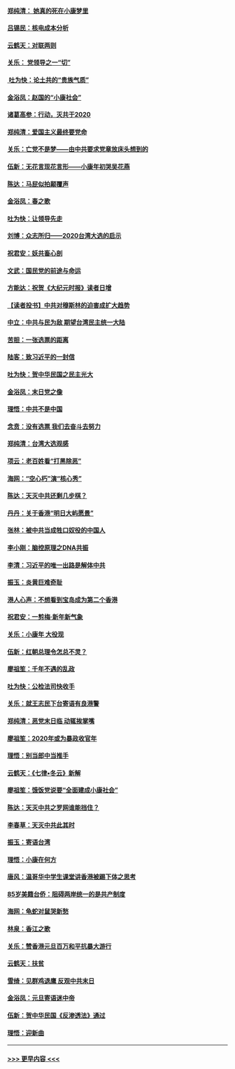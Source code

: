#### [郑纯清： 她真的死在小康梦里](../pages/nsc993/n11806623.md?t=01210144) 
#### [吕锡民：核电成本分析](../pages/nsc993/n11806284.md?t=01210144) 
#### [云鹤天：对联两则](../pages/nsc993/n11805957.md?t=01210144) 
#### [关乐： 党领导之一“切”](../pages/nsc993/n11804505.md?t=01210144) 
#### [ 吐为快：论土共的“贵族气质”](../pages/nsc993/n11804490.md?t=01210144) 
#### [金浴凤：赵国的“小康社会”](../pages/nsc993/n11804452.md?t=01210144) 
#### [诸葛高参：行动，灭共于2020](../pages/nsc993/n11804120.md?t=01210144) 
#### [郑纯清：爱国主义最终要党命](../pages/nsc993/n11802197.md?t=01210144) 
#### [关乐：亡党不是梦——由中共要求党章放床头想到的](../pages/nsc993/n11802156.md?t=01210144) 
#### [伍新：无花言现花言形——小康年初哭吴花燕](../pages/nsc993/n11800044.md?t=01210144) 
#### [陈达：马屁似拍颠覆声](../pages/nsc993/n11800010.md?t=01210144) 
#### [金浴凤：春之歌](../pages/nsc993/n11797687.md?t=01210144) 
#### [吐为快：让领导先走](../pages/nsc993/n11797512.md?t=01210144) 
#### [刘博：众志所归——2020台湾大选的启示](../pages/nsc993/n11796878.md?t=01210144) 
#### [祝君安：妖共畜心剖](../pages/nsc993/n11794273.md?t=01210144) 
#### [文武：国民党的前途与命运](../pages/nsc993/n11794198.md?t=01210144) 
#### [方能达：祝贺《大纪元时报》读者日增](../pages/nsc993/n11793807.md?t=01210144) 
#### [【读者投书】中共对穆斯林的迫害成扩大趋势](../pages/nsc993/n11791371.md?t=01210144) 
#### [中立：中共与民为敌 期望台湾民主统一大陆](../pages/nsc993/n11790392.md?t=01210144) 
#### [苦胆：一张选票的距离](../pages/nsc993/n11788914.md?t=01210144) 
#### [陆客：致习近平的一封信](../pages/nsc993/n11788867.md?t=01210144) 
#### [吐为快：贺中华民国之民主光大](../pages/nsc993/n11788618.md?t=01210144) 
#### [金浴凤：末日党之像](../pages/nsc993/n11787475.md?t=01210144) 
#### [理悟：中共不是中国](../pages/nsc993/n11787463.md?t=01210144) 
#### [念贲：没有选票  我们去奋斗去努力](../pages/nsc993/n11787398.md?t=01210144) 
#### [郑纯清：台湾大选观感](../pages/nsc993/n11786210.md?t=01210144) 
#### [项云：老百姓看“打黑除恶”](../pages/nsc993/n11785398.md?t=01210144) 
#### [海网：“空心朽”演“核心秀”](../pages/nsc993/n11783874.md?t=01210144) 
#### [陈达：天灭中共还剩几步棋？](../pages/nsc993/n11783719.md?t=01210144) 
#### [丹丹：关于香港“明日大屿愿景”](../pages/nsc993/n11783273.md?t=01210144) 
#### [张林：被中共当成牲口奴役的中国人](../pages/nsc993/n11782397.md?t=01210144) 
#### [李小刚：脑控原理之DNA共振](../pages/nsc993/n11780962.md?t=01210144) 
#### [李清：习近平的唯一出路是解体中共](../pages/nsc993/n11780866.md?t=01210144) 
#### [振玉：炎黄巨难奇耻](../pages/nsc993/n11779632.md?t=01210144) 
#### [港人心声：不想看到宝岛成为第二个香港](../pages/nsc993/n11778817.md?t=01210144) 
#### [祝君安：一剪梅‧新年新气象](../pages/nsc993/n11776340.md?t=01210144) 
#### [关乐：小康年 大役现](../pages/nsc993/n11774213.md?t=01210144) 
#### [伍新：红朝总理令怎总不灵？](../pages/nsc993/n11770813.md?t=01210144) 
#### [廖祖笙：千年不遇的乱政](../pages/nsc993/n11770373.md?t=01210144) 
#### [吐为快：公检法司快收手](../pages/nsc993/n11770359.md?t=01210144) 
#### [关乐：就王志民下台寄语有良港警](../pages/nsc993/n11769903.md?t=01210144) 
#### [郑纯清：恶党末日临 动辄挨掌嘴](../pages/nsc993/n11769356.md?t=01210144) 
#### [廖祖笙：2020年或为暴政收官年](../pages/nsc993/n11768216.md?t=01210144) 
#### [理悟：别当郎中当推手](../pages/nsc993/n11768243.md?t=01210144) 
#### [云鹤天：《七律▪冬云》新解](../pages/nsc993/n11768204.md?t=01210144) 
#### [廖祖笙：饿饭党说要“全面建成小康社会”](../pages/nsc993/n11767482.md?t=01210144) 
#### [陈达：天灭中共之罗网谁能挡住？](../pages/nsc993/n11767465.md?t=01210144) 
#### [李春草：天灭中共此其时](../pages/nsc993/n11767452.md?t=01210144) 
#### [振玉：寄语台湾](../pages/nsc993/n11767432.md?t=01210144) 
#### [理悟：小康在何方](../pages/nsc993/n11767394.md?t=01210144) 
#### [唐风：温哥华中学生课堂讲香港被踢下体之思考](../pages/nsc993/n11766848.md?t=01210144) 
#### [85岁美籍台侨：阻碍两岸统一的是共产制度](../pages/nsc993/n11765043.md?t=01210144) 
#### [海网：龟蛇对鼠哭新愁](../pages/nsc993/n11764895.md?t=01210144) 
#### [林泉：香江之歌](../pages/nsc993/n11764415.md?t=01210144) 
#### [关乐：赞香港元旦百万和平抗暴大游行](../pages/nsc993/n11764382.md?t=01210144) 
#### [云鹤天：扶贫](../pages/nsc993/n11764245.md?t=01210144) 
#### [雪绮：见群鸡退鹰  反观中共末日](../pages/nsc993/n11762112.md?t=01210144) 
#### [金浴凤：元旦寄语迷中帝](../pages/nsc993/n11761788.md?t=01210144) 
#### [伍新：贺中华民国《反渗透法》通过](../pages/nsc993/n11761994.md?t=01210144) 
#### [理悟：迎新曲](../pages/nsc993/n11761152.md?t=01210144) 

----
#### [ >>> 更早内容 <<< ](../indexes/nsc993-earlier.md)
